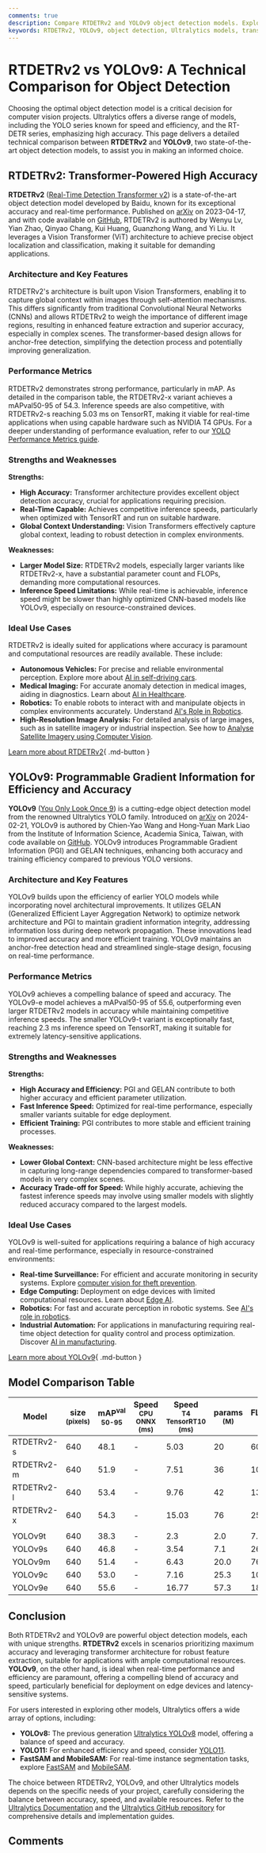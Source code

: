 ```yaml
---
comments: true
description: Compare RTDETRv2 and YOLOv9 object detection models. Explore performance, strengths, weaknesses, and ideal use cases to make an informed decision.
keywords: RTDETRv2, YOLOv9, object detection, Ultralytics models, transformer vision, YOLO series, real-time object detection, model comparison, Vision Transformers, computer vision
---
```


# RTDETRv2 vs YOLOv9: A Technical Comparison for Object Detection

Choosing the optimal object detection model is a critical decision for computer vision projects. Ultralytics offers a diverse range of models, including the YOLO series known for speed and efficiency, and the RT-DETR series, emphasizing high accuracy. This page delivers a detailed technical comparison between **RTDETRv2** and **YOLOv9**, two state-of-the-art object detection models, to assist you in making an informed choice.

<script async src="https://cdn.jsdelivr.net/npm/chart.js"></script>
<script defer src="../../javascript/benchmark.js"></script>

<canvas id="modelComparisonChart" width="1024" height="400" active-models='["RTDETRv2", "YOLOv9"]'></canvas>

## RTDETRv2: Transformer-Powered High Accuracy

**RTDETRv2** ([Real-Time Detection Transformer v2](https://docs.ultralytics.com/models/rtdetr/)) is a state-of-the-art object detection model developed by Baidu, known for its exceptional accuracy and real-time performance. Published on [arXiv](https://arxiv.org/abs/2304.08069) on 2023-04-17, and with code available on [GitHub](https://github.com/lyuwenyu/RT-DETR/tree/main/rtdetrv2_pytorch), RTDETRv2 is authored by Wenyu Lv, Yian Zhao, Qinyao Chang, Kui Huang, Guanzhong Wang, and Yi Liu. It leverages a Vision Transformer (ViT) architecture to achieve precise object localization and classification, making it suitable for demanding applications.

### Architecture and Key Features

RTDETRv2's architecture is built upon Vision Transformers, enabling it to capture global context within images through self-attention mechanisms. This differs significantly from traditional Convolutional Neural Networks (CNNs) and allows RTDETRv2 to weigh the importance of different image regions, resulting in enhanced feature extraction and superior accuracy, especially in complex scenes. The transformer-based design allows for anchor-free detection, simplifying the detection process and potentially improving generalization.

### Performance Metrics

RTDETRv2 demonstrates strong performance, particularly in mAP. As detailed in the comparison table, the RTDETRv2-x variant achieves a mAPval50-95 of 54.3. Inference speeds are also competitive, with RTDETRv2-s reaching 5.03 ms on TensorRT, making it viable for real-time applications when using capable hardware such as NVIDIA T4 GPUs. For a deeper understanding of performance evaluation, refer to our [YOLO Performance Metrics guide](https://docs.ultralytics.com/guides/yolo-performance-metrics/).

### Strengths and Weaknesses

**Strengths:**

- **High Accuracy:** Transformer architecture provides excellent object detection accuracy, crucial for applications requiring precision.
- **Real-Time Capable:** Achieves competitive inference speeds, particularly when optimized with TensorRT and run on suitable hardware.
- **Global Context Understanding:** Vision Transformers effectively capture global context, leading to robust detection in complex environments.

**Weaknesses:**

- **Larger Model Size:** RTDETRv2 models, especially larger variants like RTDETRv2-x, have a substantial parameter count and FLOPs, demanding more computational resources.
- **Inference Speed Limitations:** While real-time is achievable, inference speed might be slower than highly optimized CNN-based models like YOLOv9, especially on resource-constrained devices.

### Ideal Use Cases

RTDETRv2 is ideally suited for applications where accuracy is paramount and computational resources are readily available. These include:

- **Autonomous Vehicles:** For precise and reliable environmental perception. Explore more about [AI in self-driving cars](https://www.ultralytics.com/solutions/ai-in-self-driving).
- **Medical Imaging:** For accurate anomaly detection in medical images, aiding in diagnostics. Learn about [AI in Healthcare](https://www.ultralytics.com/solutions/ai-in-healthcare).
- **Robotics:** To enable robots to interact with and manipulate objects in complex environments accurately. Understand [AI's Role in Robotics](https://www.ultralytics.com/blog/from-algorithms-to-automation-ais-role-in-robotics).
- **High-Resolution Image Analysis:** For detailed analysis of large images, such as in satellite imagery or industrial inspection. See how to [Analyse Satellite Imagery using Computer Vision](https://www.ultralytics.com/blog/using-computer-vision-to-analyse-satellite-imagery).

[Learn more about RTDETRv2](https://docs.ultralytics.com/models/rtdetr/){ .md-button }

## YOLOv9: Programmable Gradient Information for Efficiency and Accuracy

**YOLOv9** ([You Only Look Once 9](https://docs.ultralytics.com/models/yolov9/)) is a cutting-edge object detection model from the renowned Ultralytics YOLO family. Introduced on [arXiv](https://arxiv.org/abs/2402.13616) on 2024-02-21, YOLOv9 is authored by Chien-Yao Wang and Hong-Yuan Mark Liao from the Institute of Information Science, Academia Sinica, Taiwan, with code available on [GitHub](https://github.com/WongKinYiu/yolov9). YOLOv9 introduces Programmable Gradient Information (PGI) and GELAN techniques, enhancing both accuracy and training efficiency compared to previous YOLO versions.

### Architecture and Key Features

YOLOv9 builds upon the efficiency of earlier YOLO models while incorporating novel architectural improvements. It utilizes GELAN (Generalized Efficient Layer Aggregation Network) to optimize network architecture and PGI to maintain gradient information integrity, addressing information loss during deep network propagation. These innovations lead to improved accuracy and more efficient training. YOLOv9 maintains an anchor-free detection head and streamlined single-stage design, focusing on real-time performance.

### Performance Metrics

YOLOv9 achieves a compelling balance of speed and accuracy. The YOLOv9-e model achieves a mAPval50-95 of 55.6, outperforming even larger RTDETRv2 models in accuracy while maintaining competitive inference speeds. The smaller YOLOv9-t variant is exceptionally fast, reaching 2.3 ms inference speed on TensorRT, making it suitable for extremely latency-sensitive applications.

### Strengths and Weaknesses

**Strengths:**

- **High Accuracy and Efficiency:** PGI and GELAN contribute to both higher accuracy and efficient parameter utilization.
- **Fast Inference Speed:** Optimized for real-time performance, especially smaller variants suitable for edge deployment.
- **Efficient Training:** PGI contributes to more stable and efficient training processes.

**Weaknesses:**

- **Lower Global Context:** CNN-based architecture might be less effective in capturing long-range dependencies compared to transformer-based models in very complex scenes.
- **Accuracy Trade-off for Speed:** While highly accurate, achieving the fastest inference speeds may involve using smaller models with slightly reduced accuracy compared to the largest models.

### Ideal Use Cases

YOLOv9 is well-suited for applications requiring a balance of high accuracy and real-time performance, especially in resource-constrained environments:

- **Real-time Surveillance:** For efficient and accurate monitoring in security systems. Explore [computer vision for theft prevention](https://www.ultralytics.com/blog/computer-vision-for-theft-prevention-enhancing-security).
- **Edge Computing:** Deployment on edge devices with limited computational resources. Learn about [Edge AI](https://www.ultralytics.com/glossary/edge-ai).
- **Robotics:** For fast and accurate perception in robotic systems. See [AI's role in robotics](https://www.ultralytics.com/blog/from-algorithms-to-automation-ais-role-in-robotics).
- **Industrial Automation:** For applications in manufacturing requiring real-time object detection for quality control and process optimization. Discover [AI in manufacturing](https://www.ultralytics.com/solutions/ai-in-manufacturing).

[Learn more about YOLOv9](https://docs.ultralytics.com/models/yolov9/){ .md-button }

## Model Comparison Table

| Model      | size<br><sup>(pixels) | mAP<sup>val<br>50-95 | Speed<br><sup>CPU ONNX<br>(ms) | Speed<br><sup>T4 TensorRT10<br>(ms) | params<br><sup>(M) | FLOPs<br><sup>(B) |
| ---------- | --------------------- | -------------------- | ------------------------------ | ----------------------------------- | ------------------ | ----------------- |
| RTDETRv2-s | 640                   | 48.1                 | -                              | 5.03                                | 20                 | 60                |
| RTDETRv2-m | 640                   | 51.9                 | -                              | 7.51                                | 36                 | 100               |
| RTDETRv2-l | 640                   | 53.4                 | -                              | 9.76                                | 42                 | 136               |
| RTDETRv2-x | 640                   | 54.3                 | -                              | 15.03                               | 76                 | 259               |
|            |                       |                      |                                |                                     |                    |                   |
| YOLOv9t    | 640                   | 38.3                 | -                              | 2.3                                 | 2.0                | 7.7               |
| YOLOv9s    | 640                   | 46.8                 | -                              | 3.54                                | 7.1                | 26.4              |
| YOLOv9m    | 640                   | 51.4                 | -                              | 6.43                                | 20.0               | 76.3              |
| YOLOv9c    | 640                   | 53.0                 | -                              | 7.16                                | 25.3               | 102.1             |
| YOLOv9e    | 640                   | 55.6                 | -                              | 16.77                               | 57.3               | 189.0             |

## Conclusion

Both RTDETRv2 and YOLOv9 are powerful object detection models, each with unique strengths. **RTDETRv2** excels in scenarios prioritizing maximum accuracy and leveraging transformer architecture for robust feature extraction, suitable for applications with ample computational resources. **YOLOv9**, on the other hand, is ideal when real-time performance and efficiency are paramount, offering a compelling blend of accuracy and speed, particularly beneficial for deployment on edge devices and latency-sensitive systems.

For users interested in exploring other models, Ultralytics offers a wide array of options, including:

- **YOLOv8:** The previous generation [Ultralytics YOLOv8](https://docs.ultralytics.com/models/yolov8/) model, offering a balance of speed and accuracy.
- **YOLO11:** For enhanced efficiency and speed, consider [YOLO11](https://docs.ultralytics.com/models/yolo11/).
- **FastSAM and MobileSAM:** For real-time instance segmentation tasks, explore [FastSAM](https://docs.ultralytics.com/models/fast-sam/) and [MobileSAM](https://docs.ultralytics.com/models/mobile-sam/).

The choice between RTDETRv2, YOLOv9, and other Ultralytics models depends on the specific needs of your project, carefully considering the balance between accuracy, speed, and available resources. Refer to the [Ultralytics Documentation](https://docs.ultralytics.com/models/) and the [Ultralytics GitHub repository](https://github.com/ultralytics/ultralytics) for comprehensive details and implementation guides.

## Comments
